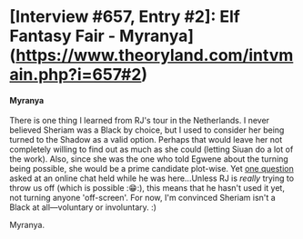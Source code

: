 # [Interview #657, Entry #2]: Elf Fantasy Fair - Myranya](https://www.theoryland.com/intvmain.php?i=657#2)

#### Myranya

There is one thing I learned from RJ's tour in the Netherlands. I never believed Sheriam was a Black by choice, but I used to consider her being turned to the Shadow as a valid option. Perhaps that would leave her not completely willing to find out as much as she could (letting Siuan do a lot of the work). Also, since she was the one who told Egwene about the turning being possible, she would be a prime candidate plot-wise. Yet
[one question](http://www.theoryland.com/intvmain.php?i=135#38)
asked at an online chat held while he was here...Unless RJ is
*really*
trying to throw us off (which is possible ::grin::), this means that he hasn't used it yet, not turning anyone 'off-screen'. For now, I'm convinced Sheriam isn't a Black at all—voluntary or involuntary. :)

Myranya.

